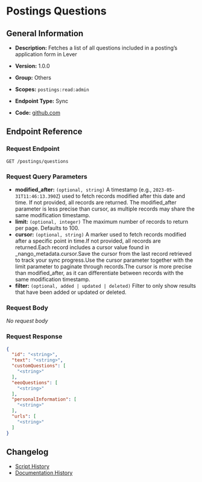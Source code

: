 <!-- BEGIN GENERATED CONTENT -->
# Postings Questions

## General Information

- **Description:** Fetches a list of all questions included in a posting’s application form in Lever

- **Version:** 1.0.0
- **Group:** Others
- **Scopes:** `postings:read:admin`
- **Endpoint Type:** Sync
- **Code:** [github.com](https://github.com/NangoHQ/integration-templates/tree/main/integrations/lever/syncs/postings-questions.ts)


## Endpoint Reference

### Request Endpoint

`GET /postings/questions`

### Request Query Parameters

- **modified_after:** `(optional, string)` A timestamp (e.g., `2023-05-31T11:46:13.390Z`) used to fetch records modified after this date and time. If not provided, all records are returned. The modified_after parameter is less precise than cursor, as multiple records may share the same modification timestamp.
- **limit:** `(optional, integer)` The maximum number of records to return per page. Defaults to 100.
- **cursor:** `(optional, string)` A marker used to fetch records modified after a specific point in time.If not provided, all records are returned.Each record includes a cursor value found in _nango_metadata.cursor.Save the cursor from the last record retrieved to track your sync progress.Use the cursor parameter together with the limit parameter to paginate through records.The cursor is more precise than modified_after, as it can differentiate between records with the same modification timestamp.
- **filter:** `(optional, added | updated | deleted)` Filter to only show results that have been added or updated or deleted.

### Request Body

_No request body_

### Request Response

```json
{
  "id": "<string>",
  "text": "<string>",
  "customQuestions": [
    "<string>"
  ],
  "eeoQuestions": [
    "<string>"
  ],
  "personalInformation": [
    "<string>"
  ],
  "urls": [
    "<string>"
  ]
}
```

## Changelog

- [Script History](https://github.com/NangoHQ/integration-templates/commits/main/integrations/lever/syncs/postings-questions.ts)
- [Documentation History](https://github.com/NangoHQ/integration-templates/commits/main/integrations/lever/syncs/postings-questions.md)

<!-- END  GENERATED CONTENT -->

